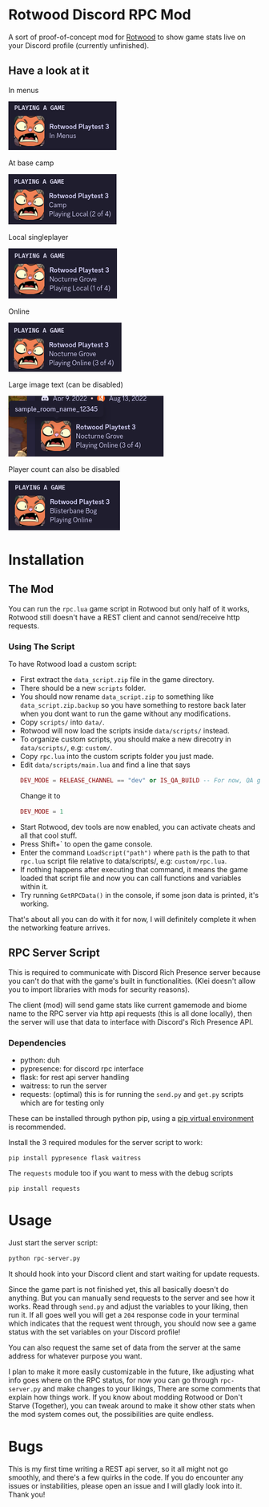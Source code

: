 # Rotwood Discord RPC Mod
A sort of proof-of-concept mod for [Rotwood](https://store.steampowered.com/app/2015270/Rotwood/) to show game stats live on your Discord profile (currently unfinished).

## Have a look at it

In menus

![menu](images/menu.png)

At base camp 

![camp](images/camp.png)

Local singleplayer

![local](images/local.png)

Online

![online](images/full%20online%203%20of%204.png)

Large image text (can be disabled)

![largeimagetext](images/full%20online%203%20of%204%20with%20large%20image%20tooltip.png)

Player count can also be disabled

![playercount](images/online%20without%20player%20count.png)

# Installation
## The Mod
You can run the `rpc.lua` game script in Rotwood but only half of it works, Rotwood still doesn't have a REST client and cannot send/receive http requests.
### Using The Script
To have Rotwood load a custom script:
- First extract the `data_script.zip` file in the game directory.
- There should be a new `scripts` folder.
- You should now rename `data_script.zip` to something like `data_script.zip.backup` so you have something to restore back later when you dont want to run the game without any modifications.
- Copy `scripts/` into `data/`.
- Rotwood will now load the scripts inside `data/scripts/` instead.
- To organize custom scripts, you should make a new direcotry in `data/scripts/`, e.g: `custom/`.
- Copy `rpc.lua` into the custom scripts folder you just made.
- Edit `data/scripts/main.lua` and find a line that says
    ```lua
    DEV_MODE = RELEASE_CHANNEL == "dev" or IS_QA_BUILD -- For now, QA gets debug tools everywhere.
    ```
    Change it to
    ```lua
    DEV_MODE = 1
    ```
- Start Rotwood, dev tools are now enabled, you can activate cheats and all that cool stuff.
- Press Shift+\` to open the game console.
- Enter the command `LoadScript("path")` where `path` is the path to that `rpc.lua` script file relative to data/scripts/, e.g: `custom/rpc.lua`.
- If nothing happens after executing that command, it means the game loaded that script file and now you can call functions and variables within it.
- Try running `GetRPCData()` in the console, if some json data is printed, it's working.

That's about all you can do with it for now, I will definitely complete it when the networking feature arrives.

## RPC Server Script
This is required to communicate with Discord Rich Presence server because you can't do that with the game's built in functionalities. (Klei doesn't allow you to import libraries with mods for security reasons).

The client (mod) will send game stats like current gamemode and biome name to the RPC server via http api requests (this is all done locally), then the server will use that data to interface with Discord's Rich Presence API.

### Dependencies
- python: duh
- pypresence: for discord rpc interface
- flask: for rest api server handling
- waitress: to run the server
- requests: (optimal) this is for running the `send.py` and `get.py` scripts which are for testing only

These can be installed through python pip, using a [pip virtual environment](https://packaging.python.org/en/latest/guides/installing-using-pip-and-virtual-environments/) is recommended.

Install the 3 required modules for the server script to work:

```shell
pip install pypresence flask waitress
```

The `requests` module too if you want to mess with the debug scripts

```shell
pip install requests
```

# Usage

Just start the server script:

```py
python rpc-server.py
```

It should hook into your Discord client and start waiting for update requests.

Since the game part is not finished yet, this all basically doesn't do anything. But you can manually send requests to the server and see how it works. Read through `send.py` and adjust the variables to your liking, then run it. If all goes well you will get a `204` response code in your terminal which indicates that the request went through, you should now see a game status with the set variables on your Discord profile!

You can also request the same set of data from the server at the same address for whatever purpose you want.

I plan to make it more easily customizable in the future, like adjusting what info goes where on the RPC status, for now you can go through `rpc-server.py` and make changes to your likings, There are some comments that explain how things work. If you know about modding Rotwood or Don't Starve (Together), you can tweak around to make it show other stats when the mod system comes out, the possibilities are quite endless.

# Bugs

This is my first time writing a REST api server, so it all might not go smoothly, and there's a few quirks in the code. If you do encounter any issues or instabilities, please open an issue and I will gladly look into it. Thank you!
